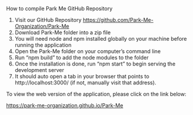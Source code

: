 How to compile Park Me GitHub Repository

1.	Visit our GitHub Repository 
https://github.com/Park-Me-Organization/Park-Me
2.	Download Park-Me folder into a zip file
3.	You will need node and npm installed globally on your machine before running the application
4.	Open the Park-Me folder on your computer’s command line
5.	Run “npm build” to add the node modules to the folder 
6.	Once the installation is done, run “npm start” to begin serving the development server
7.	It should auto open a tab in your browser that points to http://localhost:3000/ (if not, manually visit that address). 

To view the web version of the application, please click on the link below: 

https://park-me-organization.github.io/Park-Me

